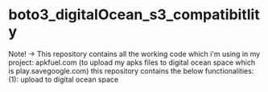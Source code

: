 # boto3_digitalOcean_s3_compatibitlity
Note! -> This repository contains all the working code which i'm using in my project: apkfuel.com (to upload my apks files to digital ocean space which is play.savegoogle.com)
this repository contains the below functionalities:
(1): upload to digital ocean space 
